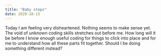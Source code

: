 ```yaml
---
title: "Baby steps"
date: 2020-10-15
---
```

Today I am feeling very disheartened. Nothing seems to make sense yet. The void of unknown coding 
skills stretches out before me. How long will it be before I know enough useful coding for things
to click into place and for me to understand how all these parts fit together. Should I be doing
something different instead?
